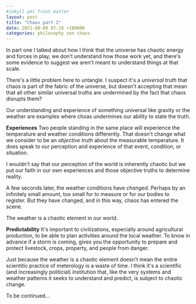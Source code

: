 ```yaml
---
#jekyll yml front matter
layout: post
title: "Chaos part 2"
date: 2021-08-09 07:18 +100000
categories: philosophy zen chaos
---
```


In part one I talked about how I think that the universe has chaotic energy and forces in play, we don't understand how those work yet, and there's some evidence to suggest we aren't meant to understand things at that scale.

There's a little problem here to untangle. I suspect it's a *universal truth* that chaos is part of the fabric of the universe, but doesn't accepting that mean that all other similar universal truths are undermined by the fact that chaos disrupts them?

Our understanding and experience of something universal like gravity or the weather are examples where choas undermines our ability to state the truth.

**Experiences**
Two people standing in the same place will experience the temperature and weather conditions differently. That doesn't change what we consider to be an *objective truth* about the measurable temperature. It does speak to our perception and experience of that event, condition, or situation.

I wouldn't say that our perception of the world is inherently chaotic but we put our faith in our own experiences and those objective truths to determine reality.

A few seconds later, the weather conditions have *changed*. Perhaps by an infinitely small amount, too small for to measure or for our bodies to register. But they have changed, and in this way, chaos has entered the scene.

The weather is a chaotic element in our world. 

**Predictability**
It's important to civilizations, especially around agricultural production, to be able to plan activities around the local weather. To know in advance if a storm is coming, gives you the opportunity to prepare and protect livestock, crops, property, and people from danger.

Just because the weather is a chaotic element doesn't mean the entire scientitic practice of meterology is a waste of time. I think it's a scientific (and increasingly politicial) institution that, like the very systems and weather patterns it seeks to understand and predict, is subject to chaotic change.

To be continued...